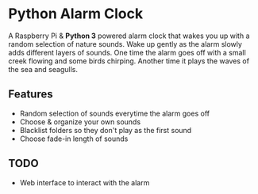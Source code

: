 # Python Alarm Clock
A Raspberry Pi & **Python 3** powered alarm clock that wakes you up with a random selection of nature sounds.
Wake up gently as the alarm slowly adds different layers of sounds. One time the alarm goes off with a small creek flowing and some birds chirping. Another time it plays the waves of the sea and seagulls.

## Features
- Random selection of sounds everytime the alarm goes off
- Choose & organize your own sounds
- Blacklist folders so they don't play as the first sound
- Choose fade-in length of sounds

## TODO
- Web interface to interact with the alarm
